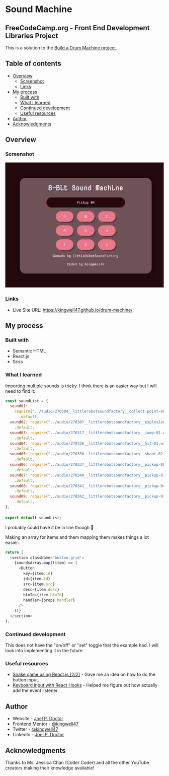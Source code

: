 # Sound Machine

## FreeCodeCamp.org - Front End Development Libraries Project

This is a solution to the [Build a Drum Machine project](https://www.freecodecamp.org/learn/front-end-development-libraries/front-end-development-libraries-projects/build-a-drum-machine).

## Table of contents

- [Overview](#overview)
  - [Screenshot](#screenshot)
  - [Links](#links)
- [My process](#my-process)
  - [Built with](#built-with)
  - [What I learned](#what-i-learned)
  - [Continued development](#continued-development)
  - [Useful resources](#useful-resources)
- [Author](#author)
- [Acknowledgments](#acknowledgments)

## Overview

### Screenshot

![](./Screenshot.png)

### Links

- Live Site URL: https://kingwell47.github.io/drum-machine/

## My process

### Built with

- Semantic HTML
- React.js
- Scss

### What I learned

Importing multiple sounds is tricky. I think there is an easier way but I will need to find it:

```js
const soundList = {
  sound01:
    require("../audio/270304__littlerobotsoundfactory__collect-point-00.wav")
      .default,
  sound02: require("../audio/270307__littlerobotsoundfactory__explosion-01.wav")
    .default,
  sound03: require("../audio/270317__littlerobotsoundfactory__jump-01.wav")
    .default,
  sound04: require("../audio/270326__littlerobotsoundfactory__hit-01.wav")
    .default,
  sound05: require("../audio/270336__littlerobotsoundfactory__shoot-02.wav")
    .default,
  sound06: require("../audio/270337__littlerobotsoundfactory__pickup-00.wav")
    .default,
  sound07: require("../audio/270340__littlerobotsoundfactory__pickup-01.wav")
    .default,
  sound08: require("../audio/270341__littlerobotsoundfactory__pickup-04.wav")
    .default,
  sound09: require("../audio/270342__littlerobotsoundfactory__pickup-03.wav")
    .default,
};

export default soundList;
```

I probably could have it be in line though 🤔

Making an array for items and them mapping them makes things a lot easier:

```js
return (
  <section className='button-grid'>
    {soundsArray.map((item) => (
      <Button
        key={item.id}
        id={item.id}
        src={item.src}
        desc={item.desc}
        btnId={item.btnId}
        handler={props.handler}
      />
    ))}
  </section>
);
```

### Continued development

This does not have the "on/off" or "set" toggle that the example had. I will look into implementing it in the future.

### Useful resources

- [Snake game using React.js [2/2]](https://www.youtube.com/watch?v=lgK7OTdT-eo) - Gave me an idea on how to do the button input.
- [Keyboard input with React Hooks](https://dev.to/spaciecat/keyboard-input-with-react-hooks-3dkm) - Helped me figure out how actually add the event listener.

## Author

- Website - [Joel P. Doctor](https://joeldoctor.com/)
- Frontend Mentor - [@kingwell47](https://www.frontendmentor.io/profile/kingwell47)
- Twitter - [@kingwell47](https://www.twitter.com/kingwell47)
- LinkedIn - [Joel P. Doctor](https://www.linkedin.com/in/joel-d-05854919/)

## Acknowledgments

Thanks to Ms. Jessica Chan (Coder Coder) and all the other YouTube creators making their knowledge available!

